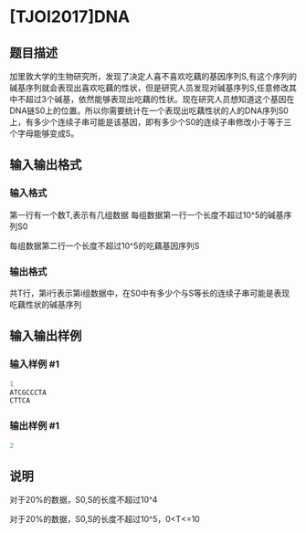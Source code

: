 # [TJOI2017]DNA

## 题目描述

加里敦大学的生物研究所，发现了决定人喜不喜欢吃藕的基因序列S,有这个序列的碱基序列就会表现出喜欢吃藕的性状，但是研究人员发现对碱基序列S,任意修改其中不超过3个碱基，依然能够表现出吃藕的性状。现在研究人员想知道这个基因在DNA链S0上的位置。所以你需要统计在一个表现出吃藕性状的人的DNA序列S0上，有多少个连续子串可能是该基因，即有多少个S0的连续子串修改小于等于三个字母能够变成S。

## 输入输出格式

### 输入格式

第一行有一个数T,表示有几组数据 每组数据第一行一个长度不超过10^5的碱基序列S0

每组数据第二行一个长度不超过10^5的吃藕基因序列S

### 输出格式

共T行，第i行表示第i组数据中，在S0中有多少个与S等长的连续子串可能是表现吃藕性状的碱基序列

## 输入输出样例

### 输入样例 #1

```cpp
1
ATCGCCCTA
CTTCA
```


### 输出样例 #1

```cpp
2
```


## 说明

对于20%的数据，S0,S的长度不超过10^4

对于20%的数据，S0,S的长度不超过10^5，0<T<=10 

